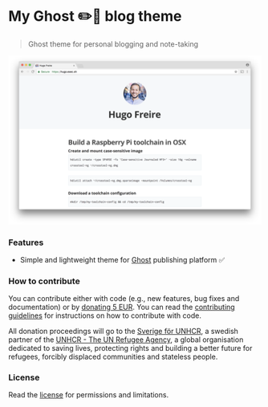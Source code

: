 # My Ghost :pencil2::ghost: blog theme

> Ghost theme for personal blogging and note-taking

<p align="center"><img src="share/github/overview.png" width="720"></p>

### Features
* Simple and lightweight theme for [Ghost](https://github.com/TryGhost/Ghost) publishing platform :white_check_mark:

### How to contribute
You can contribute either with code (e.g., new features, bug fixes and documentation) or by [donating 5 EUR](https://paypal.me/hfreire/5). You can read the [contributing guidelines](CONTRIBUTING.md) for instructions on how to contribute with code. 

All donation proceedings will go to the [Sverige för UNHCR](https://sverigeforunhcr.se), a swedish partner of the [UNHCR - The UN Refugee Agency](http://www.unhcr.org), a global organisation dedicated to saving lives, protecting rights and building a better future for refugees, forcibly displaced communities and stateless people.

### License
Read the [license](./LICENSE.md) for permissions and limitations.
